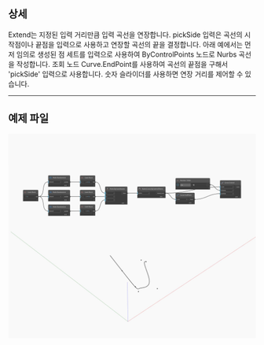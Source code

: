 ## 상세
Extend는 지정된 입력 거리만큼 입력 곡선을 연장합니다. pickSide 입력은 곡선의 시작점이나 끝점을 입력으로 사용하고 연장할 곡선의 끝을 결정합니다. 아래 예에서는 먼저 임의로 생성된 점 세트를 입력으로 사용하여 ByControlPoints 노드로 Nurbs 곡선을 작성합니다. 조회 노드 Curve.EndPoint를 사용하여 곡선의 끝점을 구해서 'pickSide' 입력으로 사용합니다. 숫자 슬라이더를 사용하면 연장 거리를 제어할 수 있습니다.
___
## 예제 파일

![Extend](./Autodesk.DesignScript.Geometry.Curve.Extend_img.jpg)

